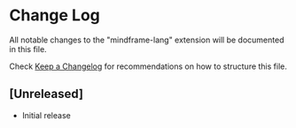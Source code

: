 # Change Log

All notable changes to the "mindframe-lang" extension will be documented in this file.

Check [Keep a Changelog](http://keepachangelog.com/) for recommendations on how to structure this file.

## [Unreleased]

- Initial release
